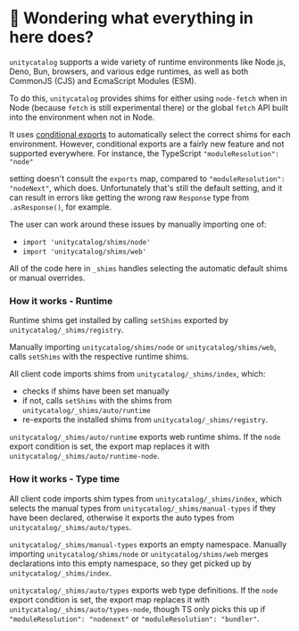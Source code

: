 # 👋 Wondering what everything in here does?

`unitycatalog` supports a wide variety of runtime environments like Node.js, Deno, Bun, browsers, and various
edge runtimes, as well as both CommonJS (CJS) and EcmaScript Modules (ESM).

To do this, `unitycatalog` provides shims for either using `node-fetch` when in Node (because `fetch` is still experimental there) or the global `fetch` API built into the environment when not in Node.

It uses [conditional exports](https://nodejs.org/api/packages.html#conditional-exports) to
automatically select the correct shims for each environment. However, conditional exports are a fairly new
feature and not supported everywhere. For instance, the TypeScript `"moduleResolution": "node"`

setting doesn't consult the `exports` map, compared to `"moduleResolution": "nodeNext"`, which does.
Unfortunately that's still the default setting, and it can result in errors like
getting the wrong raw `Response` type from `.asResponse()`, for example.

The user can work around these issues by manually importing one of:

- `import 'unitycatalog/shims/node'`
- `import 'unitycatalog/shims/web'`

All of the code here in `_shims` handles selecting the automatic default shims or manual overrides.

### How it works - Runtime

Runtime shims get installed by calling `setShims` exported by `unitycatalog/_shims/registry`.

Manually importing `unitycatalog/shims/node` or `unitycatalog/shims/web`, calls `setShims` with the respective runtime shims.

All client code imports shims from `unitycatalog/_shims/index`, which:

- checks if shims have been set manually
- if not, calls `setShims` with the shims from `unitycatalog/_shims/auto/runtime`
- re-exports the installed shims from `unitycatalog/_shims/registry`.

`unitycatalog/_shims/auto/runtime` exports web runtime shims.
If the `node` export condition is set, the export map replaces it with `unitycatalog/_shims/auto/runtime-node`.

### How it works - Type time

All client code imports shim types from `unitycatalog/_shims/index`, which selects the manual types from `unitycatalog/_shims/manual-types` if they have been declared, otherwise it exports the auto types from `unitycatalog/_shims/auto/types`.

`unitycatalog/_shims/manual-types` exports an empty namespace.
Manually importing `unitycatalog/shims/node` or `unitycatalog/shims/web` merges declarations into this empty namespace, so they get picked up by `unitycatalog/_shims/index`.

`unitycatalog/_shims/auto/types` exports web type definitions.
If the `node` export condition is set, the export map replaces it with `unitycatalog/_shims/auto/types-node`, though TS only picks this up if `"moduleResolution": "nodenext"` or `"moduleResolution": "bundler"`.
